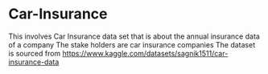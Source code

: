 # Car-Insurance
This involves Car Insurance data set that is about the annual insurance data of a company 
The stake holders are  car insurance companies
The dataset is sourced from https://www.kaggle.com/datasets/sagnik1511/car-insurance-data

